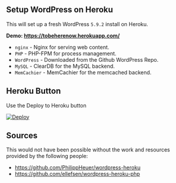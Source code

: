 ## Setup WordPress on Heroku

This will set up a fresh WordPress `5.9.2` install on Heroku. 

**Demo: https://tobeherenow.herokuapp.com/**

* `nginx` - Nginx for serving web content.
* `PHP` - PHP-FPM for process management.
* `WordPress` - Downloaded from the Github WordPress Repo.
* `MySQL` - ClearDB for the MySQL backend.
* `MemCachier` - MemCachier for the memcached backend.

## Heroku Button

Use the Deploy to Heroku button

[![Deploy](https://www.herokucdn.com/deploy/button.svg)](https://heroku.com/deploy)


## Sources

This would not have been possible without the work and resources provided by the following people:

* https://github.com/PhilippHeuer/wordpress-heroku
* https://github.com/ellefsen/wordpress-heroku-php